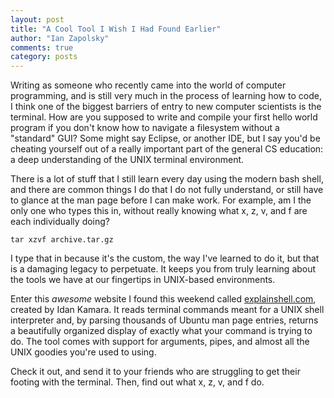 ```yaml
---
layout: post
title: "A Cool Tool I Wish I Had Found Earlier"
author: "Ian Zapolsky"
comments: true
category: posts
---
```


Writing as someone who recently came into the world of computer 
programming, and is still very much in the process of learning how to code, 
I think one of the biggest barriers of entry to new computer scientists is 
the terminal. How are you supposed to write and compile your first hello world
program if you don't know how to navigate a filesystem without a 
"standard" GUI? Some might say Eclipse, or another IDE, but I
say you'd be cheating yourself out of a really important part of the general
CS education: a deep understanding of the UNIX terminal environment.

<!--more-->

There is a lot of stuff that I still learn every day using the modern bash shell,
and there are common things I do that I do not fully understand, or still have
to glance at the man page before I can make work. For example, am I the only 
one who types this in, without really knowing what x, z, v, and f are each 
individually doing? 

    tar xzvf archive.tar.gz

I type that in because it's the custom, the way I've learned to do it, but
that is a damaging legacy to perpetuate. It keeps you from truly learning about
the tools we have at our fingertips in UNIX-based environments.

Enter this _awesome_ website I found this weekend called 
[explainshell.com][explainshell], created by Idan Kamara. 
It reads terminal commands meant for a UNIX
shell interpreter and, by parsing thousands of Ubuntu man page entries, 
returns a beautifully organized display of exactly what your command is
trying to do. The tool comes with support for arguments, pipes, and almost
all the UNIX goodies you're used to using. 

Check it out, and send it to your friends who are struggling to get their
footing with the terminal. Then, find out what x, z, v, and f do.

[explainshell]:http://explainshell.com/


